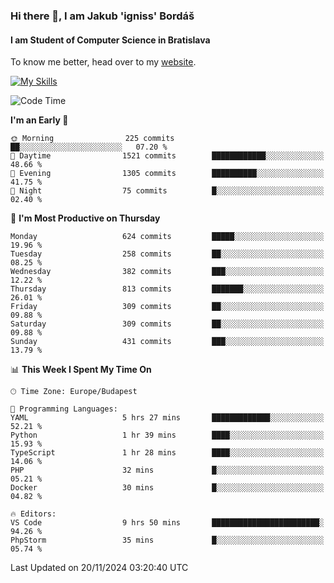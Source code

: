 ### Hi there 👋, I am Jakub 'igniss' Bordáš

#### I am Student of Computer Science in Bratislava
To know me better, head over to my [website](https://bordas.sk).

[![My Skills](https://skillicons.dev/icons?i=js,html,css,figma,svelte,java,kotlin,python,postgresql,typescript,nest,nodejs)](https://bordas.sk)


<!--START_SECTION:waka-->
![Code Time](http://img.shields.io/badge/Code%20Time-1%2C577%20hrs%2016%20mins-blue)

**I'm an Early 🐤** 

```text
🌞 Morning                225 commits         ██░░░░░░░░░░░░░░░░░░░░░░░   07.20 % 
🌆 Daytime                1521 commits        ████████████░░░░░░░░░░░░░   48.66 % 
🌃 Evening                1305 commits        ██████████░░░░░░░░░░░░░░░   41.75 % 
🌙 Night                  75 commits          █░░░░░░░░░░░░░░░░░░░░░░░░   02.40 % 
```
📅 **I'm Most Productive on Thursday** 

```text
Monday                   624 commits         █████░░░░░░░░░░░░░░░░░░░░   19.96 % 
Tuesday                  258 commits         ██░░░░░░░░░░░░░░░░░░░░░░░   08.25 % 
Wednesday                382 commits         ███░░░░░░░░░░░░░░░░░░░░░░   12.22 % 
Thursday                 813 commits         ███████░░░░░░░░░░░░░░░░░░   26.01 % 
Friday                   309 commits         ██░░░░░░░░░░░░░░░░░░░░░░░   09.88 % 
Saturday                 309 commits         ██░░░░░░░░░░░░░░░░░░░░░░░   09.88 % 
Sunday                   431 commits         ███░░░░░░░░░░░░░░░░░░░░░░   13.79 % 
```


📊 **This Week I Spent My Time On** 

```text
🕑︎ Time Zone: Europe/Budapest

💬 Programming Languages: 
YAML                     5 hrs 27 mins       █████████████░░░░░░░░░░░░   52.21 % 
Python                   1 hr 39 mins        ████░░░░░░░░░░░░░░░░░░░░░   15.93 % 
TypeScript               1 hr 28 mins        ████░░░░░░░░░░░░░░░░░░░░░   14.06 % 
PHP                      32 mins             █░░░░░░░░░░░░░░░░░░░░░░░░   05.21 % 
Docker                   30 mins             █░░░░░░░░░░░░░░░░░░░░░░░░   04.82 % 

🔥 Editors: 
VS Code                  9 hrs 50 mins       ████████████████████████░   94.26 % 
PhpStorm                 35 mins             █░░░░░░░░░░░░░░░░░░░░░░░░   05.74 % 
```


 Last Updated on 20/11/2024 03:20:40 UTC
<!--END_SECTION:waka-->
